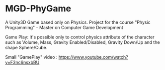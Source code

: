 # MGD-PhyGame
A Unity3D Game based only on Physics. Project for the course "Physic Programming" - Master on Computer Game Development

Game Play:
It's possible only to control physics attribute of the character such as Volume, Mass, Gravity Enabled/Disabled, Gravity Down/Up and the shape Sphere/Cube.

Small "GamePlay" video : https://www.youtube.com/watch?v=F3nc6nsxbBU
